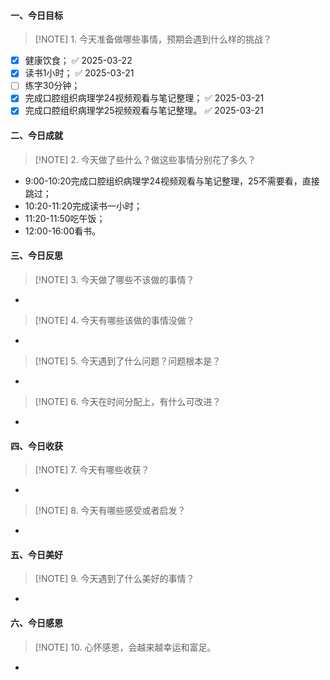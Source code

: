 #### 一、今日目标
> [!NOTE] 1. 今天准备做哪些事情，预期会遇到什么样的挑战？
- [x] 健康饮食； ✅ 2025-03-22
- [x] 读书1小时； ✅ 2025-03-21
- [ ] 练字30分钟；
- [x] 完成口腔组织病理学24视频观看与笔记整理； ✅ 2025-03-21
- [x] 完成口腔组织病理学25视频观看与笔记整理。 ✅ 2025-03-21

#### 二、今日成就
> [!NOTE] 2. 今天做了些什么？做这些事情分别花了多久？
* 9:00-10:20完成口腔组织病理学24视频观看与笔记整理，25不需要看，直接跳过；
* 10:20-11:20完成读书一小时；
* 11:20-11:50吃午饭；
* 12:00-16:00看书。

#### 三、今日反思
> [!NOTE] 3. 今天做了哪些不该做的事情？
* 
> [!NOTE] 4. 今天有哪些该做的事情没做？
* 
> [!NOTE] 5. 今天遇到了什么问题？问题根本是？
* 
> [!NOTE] 6. 今天在时间分配上，有什么可改进？
* 

#### 四、今日收获
> [!NOTE] 7. 今天有哪些收获？
* 
> [!NOTE] 8. 今天有哪些感受或者启发？
* 

#### 五、今日美好
> [!NOTE] 9. 今天遇到了什么美好的事情？
* 

#### 六、今日感恩
> [!NOTE] 10. 心怀感恩，会越来越幸运和富足。
* 